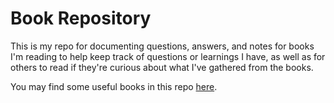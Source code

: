 # Book Repository

This is my repo for documenting questions, answers, and notes for books I'm reading to help keep track of questions or learnings I have, as well as for others to read if they're curious about what I've gathered from the books.

You may find some useful books in this repo [here](https://github.com/lafengnan/ebooks-1/tree/master).